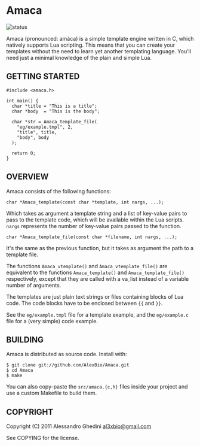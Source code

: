 Amaca
=====

![status](http://stillmaintained.com/AlexBio/Amaca.png)

Amaca (pronounced: amàca) is a simple template engine written in C, which
natively supports Lua scripting. This means that you can create your templates
without the need to learn yet another templating language. You'll need just a
minimal knowledge of the plain and simple Lua.

## GETTING STARTED

    #include <amaca.h>

    int main() {
      char *title = "This is a title";
      char *body  = "This is the body";

      char *str = Amaca_template_file(
        "eg/example.tmpl", 2,
        "title", title,
        "body", body
      );

      return 0;
    }

## OVERVIEW

Amaca consists of the following functions:

    char *Amaca_template(const char *template, int nargs, ...);

Which takes as argument a template string and a list of key-value pairs to pass
to the template code, which will be available within the Lua scripts. `nargs`
represents the number of key-value pairs passed to the function.

    char *Amaca_template_file(const char *filename, int nargs, ...);

It's the same as the previous function, but it takes as argument the path to a
template file.

The functions `Amaca_vtemplate()` and `Amaca_vtemplate_file()` are equivalent to
the functions `Amaca_template()` and `Amaca_template_file()` respectively, except
that they are called with a va_list instead of a variable number of arguments.

The templates are just plain text strings or files containing blocks of Lua code.
The code blocks have to be enclosed between `{{` and `}}`.

See the `eg/example.tmpl` file for a template example, and the `eg/example.c`
file for a (very simple) code example.

## BUILDING

Amaca is distributed as source code. Install with:

    $ git clone git://github.com/AlexBio/Amaca.git
    $ cd Amaca
    $ make

You can also copy-paste the `src/amaca.{c,h}` files inside your project and use
a custom Makefile to build them.

## COPYRIGHT

Copyright (C) 2011 Alessandro Ghedini <al3xbio@gmail.com>

See COPYING for the license.
